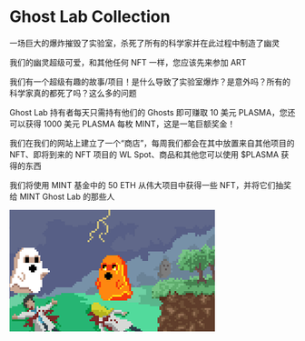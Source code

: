 # Ghost Lab Collection

一场巨大的爆炸摧毁了实验室，杀死了所有的科学家并在此过程中制造了幽灵

我们的幽灵超级可爱，和其他任何 NFT 一样，您应该先来参加 ART

我们有一个超级有趣的故事/项目！是什么导致了实验室爆炸？是意外吗？所有的科学家真的都死了吗？这么多的问题

Ghost Lab 持有者每天只需持有他们的 Ghosts 即可赚取 10 美元 PLASMA，您还可以获得 1000 美元 PLASMA 每枚 MINT，这是一笔巨额奖金！

我们在我们的网站上建立了一个“商店”，每周我们都会在其中放置来自其他项目的 NFT、即将到来的 NFT 项目的 WL Spot、商品和其他您可以使用 $PLASMA 获得的东西

我们将使用 MINT 基金中的 50 ETH 从伟大项目中获得一些 NFT，并将它们抽奖给 MINT Ghost Lab 的那些人

![nft](1661499836025.png)
